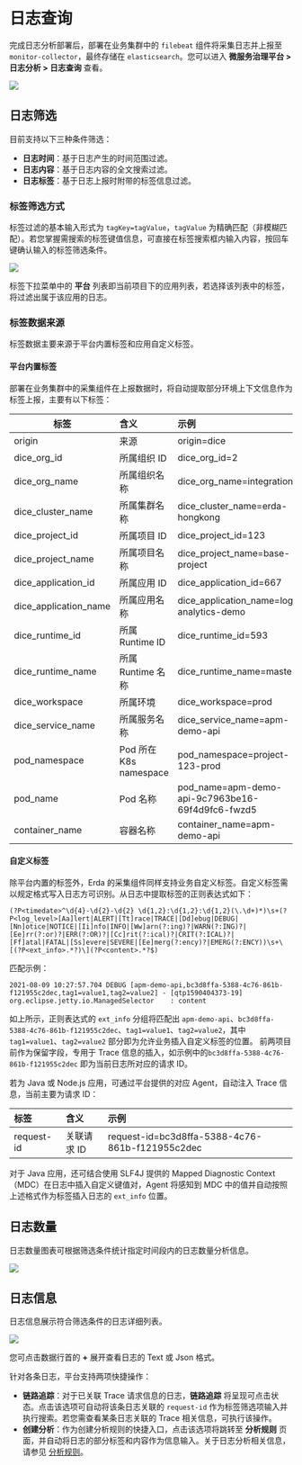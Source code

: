 # 日志查询

完成日志分析部署后，部署在业务集群中的 `filebeat` 组件将采集日志并上报至 `monitor-collector`，最终存储在 `elasticsearch`。您可以进入 **微服务治理平台 > 日志分析 > 日志查询** 查看。

![](https://terminus-paas.oss-cn-hangzhou.aliyuncs.com/paas-doc/2021/08/18/84fd032e-2c77-4708-b90a-0df6af429448.png)

## 日志筛选

目前支持以下三种条件筛选：

- **日志时间**：基于日志产生的时间范围过滤。
- **日志内容**：基于日志内容的全文搜索过滤。
- **日志标签**：基于日志上报时附带的标签信息过滤。

### 标签筛选方式

标签过滤的基本输入形式为 `tagKey=tagValue`，`tagValue` 为精确匹配（非模糊匹配）。若您掌握需搜索的标签键值信息，可直接在标签搜索框内输入内容，按回车键确认输入的标签筛选条件。

![](https://terminus-paas.oss-cn-hangzhou.aliyuncs.com/paas-doc/2021/08/18/309bf2c3-cd1e-4ef1-bbe8-ad6545214fbb.png)

标签下拉菜单中的 **平台** 列表即当前项目下的应用列表，若选择该列表中的标签，将过滤出属于该应用的日志。

### 标签数据来源

标签数据主要来源于平台内置标签和应用自定义标签。

#### 平台内置标签
部署在业务集群中的采集组件在上报数据时，将自动提取部分环境上下文信息作为标签上报，主要有以下标签：

| 标签 | 含义 | 示例 |
| ---- | :--- | :--- |
| origin | 来源 | origin=dice |
| dice_org_id | 所属组织 ID | dice_org_id=2 |
| dice_org_name | 所属组织名称 | dice_org_name=integration |
| dice_cluster_name | 所属集群名称 | dice_cluster_name=erda-hongkong |
| dice_project_id | 所属项目 ID | dice_project_id=123 |
| dice_project_name | 所属项目名称 | dice_project_name=base-project |
| dice_application_id | 所属应用 ID | dice_application_id=667 |
| dice_application_name | 所属应用名称 | dice_application_name=log-analytics-demo |
| dice_runtime_id | 所属 Runtime ID | dice_runtime_id=593 |
| dice_runtime_name | 所属 Runtime 名称 | dice_runtime_name=master |
| dice_workspace | 所属环境 | dice_workspace=prod |
| dice_service_name | 所属服务名称 | dice_service_name=apm-demo-api |
| pod_namespace | Pod 所在 K8s namespace | pod_namespace=project-123-prod |
| pod_name | Pod 名称 | pod_name=apm-demo-api-9c7963be16-69f4d9fc6-fwzd5 |
| container_name | 容器名称 | container_name=apm-demo-api |

#### 自定义标签

除平台内置的标签外，Erda 的采集组件同样支持业务自定义标签。自定义标签需以规定格式写入日志方可识别。从日志中提取标签的正则表达式如下：
```regexp
(?P<timedate>^\d{4}-\d{2}-\d{2} \d{1,2}:\d{1,2}:\d{1,2}(\.\d+)*)\s+(?P<log_level>[Aa]lert|ALERT|[Tt]race|TRACE|[Dd]ebug|DEBUG|[Nn]otice|NOTICE|[Ii]nfo|INFO|[Ww]arn(?:ing)?|WARN(?:ING)?|[Ee]rr(?:or)?|ERR(?:OR)?|[Cc]rit(?:ical)?|CRIT(?:ICAL)?|[Ff]atal|FATAL|[Ss]evere|SEVERE|[Ee]merg(?:ency)?|EMERG(?:ENCY))\s+\[(?P<ext_info>.*?)\](?P<content>.*?$)
```
匹配示例：
```text
2021-08-09 10:27:57.704 DEBUG [apm-demo-api,bc3d8ffa-5388-4c76-861b-f121955c2dec,tag1=value1,tag2=value2] - [qtp1590404373-19] org.eclipse.jetty.io.ManagedSelector    : content
```
如上所示，正则表达式的 `ext_info` 分组将匹配出 `apm-demo-api`、`bc3d8ffa-5388-4c76-861b-f121955c2dec`、`tag1=value1`、`tag2=value2`，其中 `tag1=value1`、`tag2=value2` 部分即为允许业务插入自定义标签的位置。 前两项目前作为保留字段，专用于 Trace 信息的插入，如示例中的`bc3d8ffa-5388-4c76-861b-f121955c2dec` 即为当前日志所对应的请求 ID。

若为 Java 或 Node.js 应用，可通过平台提供的对应 Agent，自动注入 Trace 信息，当前主要为请求 ID：

| 标签 | 含义 | 示例 |
| :--- | :--- | :--- |
| request-id | 关联请求 ID | request-id=bc3d8ffa-5388-4c76-861b-f121955c2dec |

对于 Java 应用，还可结合使用 SLF4J 提供的 Mapped Diagnostic Context（MDC）在日志中插入自定义键值对，Agent 将感知到 MDC 中的值并自动按照上述格式作为标签插入日志的 `ext_info` 位置。

## 日志数量

日志数量图表可根据筛选条件统计指定时间段内的日志数量分析信息。

![](https://terminus-paas.oss-cn-hangzhou.aliyuncs.com/paas-doc/2021/08/18/1a6f880a-7116-46fa-aa63-844749abc057.png)

## 日志信息

日志信息展示符合筛选条件的日志详细列表。

![](https://terminus-paas.oss-cn-hangzhou.aliyuncs.com/paas-doc/2021/08/18/673d0128-ff28-4aec-aae1-928dbae72482.png)

您可点击数据行首的 **+** 展开查看日志的 Text 或 Json 格式。

针对各条日志，平台支持两项快捷操作：

- **链路追踪**：对于已关联 Trace 请求信息的日志，**链路追踪** 将呈现可点击状态。点击该选项可自动将该条日志关联的 `request-id` 作为标签筛选项输入并执行搜索。若您需查看某条日志关联的 Trace 相关信息，可执行该操作。
- **创建分析**：作为创建分析规则的快捷入口，点击该选项将跳转至 **分析规则** 页面，并自动将日志的部分标签和内容作为信息输入。关于日志分析相关信息，请参见 [分析规则](rules.md)。

